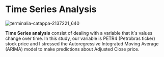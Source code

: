 # Time Series Analysis
![terminalia-catappa-2137221_640](https://user-images.githubusercontent.com/73612432/103176693-afddd100-4852-11eb-9ae4-ae8ce0dbe17b.jpg)

<b>Time Series analysis</b> consist of dealing with a variable that it´s values change over time. In this study, our variable is PETR4 (Petrobras ticker) stock price and I stressed the Autoregressive Integrated Moving Average (ARIMA) model to make predictions about Adjusted Close price. 
